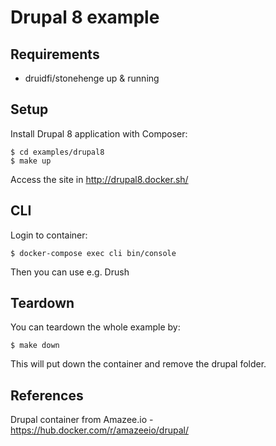 # Drupal 8 example

## Requirements

- druidfi/stonehenge up & running

## Setup

Install Drupal 8 application with Composer:

```
$ cd examples/drupal8
$ make up
```

Access the site in http://drupal8.docker.sh/

## CLI

Login to container:

```
$ docker-compose exec cli bin/console
```

Then you can use e.g. Drush

## Teardown

You can teardown the whole example by:

```
$ make down
```

This will put down the container and remove the drupal folder.

## References

Drupal container from Amazee.io - https://hub.docker.com/r/amazeeio/drupal/
